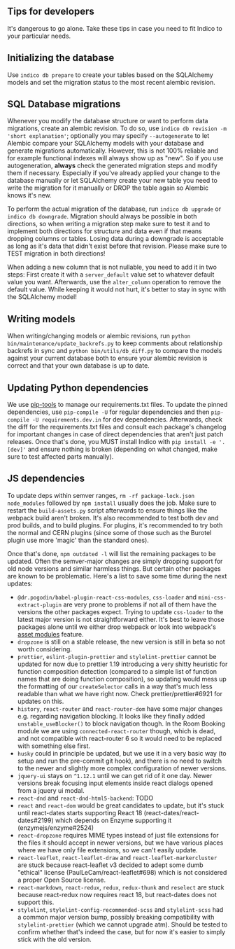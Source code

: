 Tips for developers
-------------------
It's dangerous to go alone. Take these tips in case you need to fit Indico to your particular needs.

## Initializing the database
Use `indico db prepare` to create your tables based on the SQLAlchemy models and set the migration status to the most
recent alembic revision.


## SQL Database migrations
Whenever you modify the database structure or want to perform data migrations, create an alembic revision.
To do so, use `indico db revision -m 'short explanation'`; optionally you may specify `--autogenerate` to let Alembic
compare your SQLAlchemy models with your database and generate migrations automatically. However, this is not 100%
reliable and for example functional indexes will always show up as "new". So if you use autogeneration, **always**
check the generated migration steps and modify them if necessary. Especially if you've already applied your change to the
database manually or let SQLAlchemy create your new table you need to write the migration for it manually or DROP the
table again so Alembic knows it's new.

To perform the actual migration of the database, run `indico db upgrade` or `indico db downgrade`. Migration should
always be possible in both directions, so when writing a migration step make sure to test it and to implement both
directions for structure and data even if that means dropping columns or tables. Losing data during a downgrade is
acceptable as long as it's data that didn't exist before that revision. Please make sure to TEST migration in both
directions!

When adding a new column that is not nullable, you need to add it in two steps: First create it with a `server_default`
value set to whatever default value you want. Afterwards, use the `alter_column` operation to remove the default value.
While keeping it would not hurt, it's better to stay in sync with the SQLAlchemy model!


## Writing models
When writing/changing models or alembic revisions, run `python bin/maintenance/update_backrefs.py` to keep comments
about relationship backrefs in sync and `python bin/utils/db_diff.py` to compare the models against your current
database both to ensure your alembic revision is correct and that your own database is up to date.


## Updating Python dependencies
We use [pip-tools](https://github.com/jazzband/pip-tools) to manage our requirements.txt files. To update the pinned
dependencies, use `pip-compile -U` for regular dependencies and then `pip-compile -U requirements.dev.in` for dev
dependencies. Afterwards, check the diff for the requirements.txt files and consult each package's changelog for
important changes in case of direct dependencies that aren't just patch releases. Once that's done, you MUST install
Indico with `pip install -e '.[dev]'` and ensure nothing is broken (depending on what changed, make sure to test affected
parts manually).


## JS dependencies
To update deps within semver ranges, `rm -rf package-lock.json node_modules` followed by `npm install` usually does
the job. Make sure to restart the `build-assets.py` script afterwards to ensure things like the webpack build aren't
broken. It's also recommended to test both dev and prod builds, and to build plugins. For plugins, it's recommended
to try both the normal and CERN plugins (since some of those such as the Burotel plugin use more 'magic' than the
standard ones).

Once that's done, `npm outdated -l` will list the remaining packages to be updated. Often the semver-major changes
are simply dropping support for old node versions and similar harmless things. But certain other packages are known
to be problematic. Here's a list to save some time during the next updates:

- `@dr.pogodin/babel-plugin-react-css-modules`, `css-loader` and `mini-css-extract-plugin` are very prone to problems
  if not all of them have the versions the other packages expect. Trying to update `css-loader` to the latest major
  version is not straightforward either. It's best to leave those packages alone until we either drop webpack or
  look into webpack's [asset modules](https://webpack.js.org/guides/asset-modules/) feature.
- `dropzone` is still on a stable release, the new version is still in beta so not worth considering.
- `prettier`, `eslint-plugin-prettier` and `stylelint-prettier` cannot be updated for now due to prettier 1.19
  introducing a very shitty heuristic for function composition detection (compared to a simple list of function
  names that are doing function composition), so updating would mess up the formatting of our `createSelector` calls
  in a way that's much less readable than what we have right now. Check prettier/prettier#6921 for updates on this.
- `history`, `react-router` and `react-router-dom` have some major changes e.g. regarding navigation blocking. It
  looks like they finally added `unstable_useBlocker()` to block navigation though. In the Room Booking module we
  are using `connected-react-router` though, which is dead, and not compatible with react-router 6 so it would need
  to be replaced with something else first.
- `husky` could in principle be updated, but we use it in a very basic way (to setup and run the pre-commit git hook),
  and there is no need to switch to the newer and slightly more complex configuration of newer versions.
- `jquery-ui` stays on `^1.12.1` until we can get rid of it one day. Newer versions break focusing input elements inside
  react dialogs opened from a jquery ui modal.
- `react-dnd` and `react-dnd-html5-backend`: TODO
- `react` and `react-dom` would be great candidates to update, but it's stuck until react-dates starts supporting React 18
  (react-dates/react-dates#2199) which depends on Enzyme supporting it (enzymejs/enzyme#2524)
- `react-dropzone` requires MIME types instead of just file extensions for the files it should accept in newer versions,
  but we have various places where we have only file extensions, so we can't easily update.
- `react-leaflet`, `react-leaflet-draw` and `react-leaflet-markercluster` are stuck because react-leaflet v3 decided to
  adept some dumb "ethical" license (PaulLeCam/react-leaflet#698) which is not considered a proper Open Source license.
- `react-markdown`, `react-redux`, `redux`, `redux-thunk` and `reselect` are stuck because react-redux now requires react 18, but react-dates does not support this.
- `stylelint`, `stylelint-config-recommended-scss` and `stylelint-scss` had a common major version bump, possibly breaking compatibility with `stylelint-prettier` (which we cannot upgrade atm). Should be tested to confirm whether that's indeed the case, but for now it's easier to simply stick with the old version.
